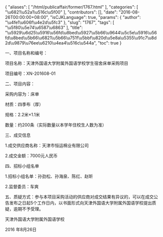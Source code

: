 {
    "aliases": [
        "/html/publicaffair/former/1767.html"
    ],
    "categories": [
        "\u6821\u52a1\u516c\u5f00"
    ],
    "contributors": [],
    "date": "2016-08-26T00:00:00+08:00",
    "isCJKLanguage": true,
    "params": {
        "author": "\u4fe1\u606f\u4e2d\u5fc3"
    },
    "slug": "1767",
    "tags": [
        "\u5f80\u5e74\u6587\u6863"
    ],
    "title": "\u5929\u6d25\u5916\u56fd\u8bed\u5927\u5b66\u9644\u5c5e\u5916\u56fd\u8bed\u5b66\u6821\u5b66\u751f\u5bbf\u820d\u5e8a\u5355\u91c7\u8d2d\u9879\u76ee\u6210\u4ea4\u516c\u544a",
    "toc": true
}

一、项目名称和编号：




项目名称：天津外国语大学附属外国语学校学生宿舍床单采购项目




项目编号：XN-201608-01




二、项目内容：




采购内容为：床单




材质：四季布（厚）




规格：2.2米×1.1米




数量：约200条（实际数量以本学年住校生人数为准）




三、成交信息




1.成交供应商名称：天津市恒运棉业有限公司




2.成交金额：7000元人民币




四、招标小组名单




1.招标小组名单：孙劲松、孙海泉、陈红、赵昕




2.监督委员：车爽




五、质疑方式：参与本项目采购活动的供应商对成交结果有异议的，可以在成交公告发布之日起5个工作日内，以书面形式向天津外国语大学附属外国语学校提出质疑，逾期不予受理。




天津外国语大学附属外国语学校




2016 年8月26日


